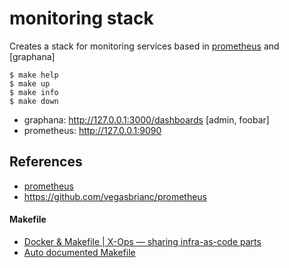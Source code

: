 # monitoring stack

Creates a stack for monitoring services based in [prometheus] and [graphana]

    $ make help
    $ make up
    $ make info
    $ make down


- graphana: http://127.0.0.1:3000/dashboards   [admin, foobar]
- prometheus: http://127.0.0.1:9090


## References

- [prometheus]
- https://github.com/vegasbrianc/prometheus

#### Makefile
- [Docker & Makefile | X-Ops — sharing infra-as-code parts](https://itnext.io/docker-makefile-x-ops-sharing-infra-as-code-parts-ea6fa0d22946)
- [Auto documented Makefile](https://marmelab.com/blog/2016/02/29/auto-documented-makefile.html)




<!-- References below (keep alphabetical) -->
[grafana]:https://grafana.com
[PromQL]:https://prometheus.io/docs/prometheus/latest/querying/basics
[prometheus]:https://prometheus.io/